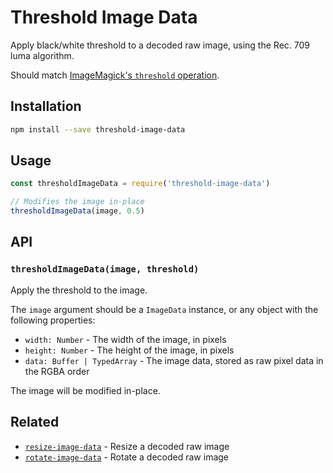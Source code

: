# Threshold Image Data

Apply black/white threshold to a decoded raw image, using the Rec. 709 luma algorithm.

Should match [ImageMagick's `threshold` operation](https://imagemagick.org/script/command-line-options.php#threshold).

## Installation

```sh
npm install --save threshold-image-data
```

## Usage

```js
const thresholdImageData = require('threshold-image-data')

// Modifies the image in-place
thresholdImageData(image, 0.5)
```

## API

### `thresholdImageData(image, threshold)`

Apply the threshold to the image.

The `image` argument should be a `ImageData` instance, or any object with the following properties:

- `width: Number` - The width of the image, in pixels
- `height: Number` - The height of the image, in pixels
- `data: Buffer | TypedArray` - The image data, stored as raw pixel data in the RGBA order

The image will be modified in-place.

## Related

- [`resize-image-data`](https://github.com/LinusU/resize-image-data) - Resize a decoded raw image
- [`rotate-image-data`](https://github.com/LinusU/rotate-image-data) - Rotate a decoded raw image
